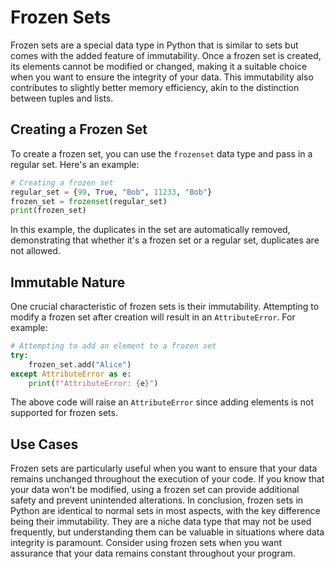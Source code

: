 # Frozen Sets

Frozen sets are a special data type in Python that is similar to sets but comes with the added feature of immutability. Once a frozen set is created, its elements cannot be modified or changed, making it a suitable choice when you want to ensure the integrity of your data. This immutability also contributes to slightly better memory efficiency, akin to the distinction between tuples and lists.

## Creating a Frozen Set

To create a frozen set, you can use the `frozenset` data type and pass in a regular set. Here's an example:

```python
# Creating a frozen set
regular_set = {99, True, "Bob", 11233, "Bob"}
frozen_set = frozenset(regular_set)
print(frozen_set)
```

In this example, the duplicates in the set are automatically removed, demonstrating that whether it's a frozen set or a regular set, duplicates are not allowed.

## Immutable Nature

One crucial characteristic of frozen sets is their immutability. Attempting to modify a frozen set after creation will result in an `AttributeError`. For example:

```python
# Attempting to add an element to a frozen set
try:
    frozen_set.add("Alice")
except AttributeError as e:
    print(f"AttributeError: {e}")
```

The above code will raise an `AttributeError` since adding elements is not supported for frozen sets.

## Use Cases

Frozen sets are particularly useful when you want to ensure that your data remains unchanged throughout the execution of your code. If you know that your data won't be modified, using a frozen set can provide additional safety and prevent unintended alterations. In conclusion, frozen sets in Python are identical to normal sets in most aspects, with the key difference being their immutability. They are a niche data type that may not be used frequently, but understanding them can be valuable in situations where data integrity is paramount. Consider using frozen sets when you want assurance that your data remains constant throughout your program.
